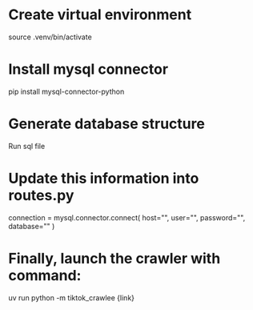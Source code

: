 # Create virtual environment
source .venv/bin/activate

# Install mysql connector 
pip install mysql-connector-python

# Generate database structure
Run sql file

# Update this information into routes.py
connection = mysql.connector.connect(
    host="",
    user="",
    password="",
    database=""
)

# Finally, launch the crawler with command:
uv run python -m tiktok_crawlee {link}


